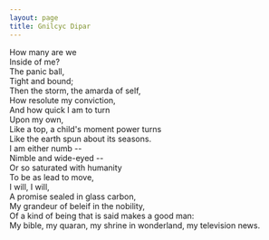 ```yaml
---
layout: page
title: Gnilcyc Dipar
---
```


How many are we \
Inside of me? \
The panic ball, \
Tight and bound; \
Then the storm, the amarda of self, \
How resolute my conviction, \
And how quick I am to turn \
Upon my own, \
Like a top, a child's moment power turns \
Like the earth spun about its seasons. \
I am either numb -- \
Nimble and wide-eyed -- \
Or so saturated with humanity \
To be as lead to move, \
I will, I will, \
A promise sealed in glass carbon, \
My grandeur of beleif in the nobility, \
Of a kind of being that is said makes a good man: \
My bible, my quaran, my shrine in wonderland, my television news.
